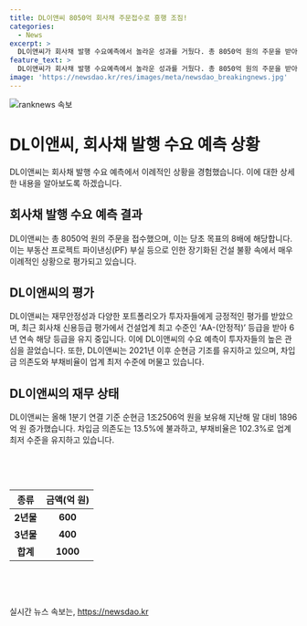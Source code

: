 ```yaml
---
title: DL이앤씨 8050억 회사채 주문접수로 흥행 조짐!
categories:
  - News
excerpt: >
  DL이앤씨가 회사채 발행 수요예측에서 놀라운 성과를 거뒀다. 총 8050억 원의 주문을 받아들였는데, 이는 원래 목표였던 1000억 원의 8배에 해당한다. 건설 불황 속에서도 DL이앤씨는 안정적인 재무안정성과 다양한 포트폴리오로 투자자들의 호평을 받았다. 특히, 건설업계 최고 수준인 AA-(안정적) 신용등급을 유지하며 투자자들의 이목을 끌었다. 또한, 순현금 보유액이 증가하고 차입금 의존도와 부채비율이 낮아 업계에서 높은 평가를 받았다.
feature_text: >
  DL이앤씨가 회사채 발행 수요예측에서 놀라운 성과를 거뒀다. 총 8050억 원의 주문을 받아들였는데, 이는 원래 목표였던 1000억 원의 8배에 해당한다. 건설 불황 속에서도 DL이앤씨는 안정적인 재무안정성과 다양한 포트폴리오로 투자자들의 호평을 받았다. 특히, 건설업계 최고 수준인 AA-(안정적) 신용등급을 유지하며 투자자들의 이목을 끌었다. 또한, 순현금 보유액이 증가하고 차입금 의존도와 부채비율이 낮아 업계에서 높은 평가를 받았다.
image: 'https://newsdao.kr/res/images/meta/newsdao_breakingnews.jpg'
---
```


<p><img src="https://newsdao.kr/res/images/meta/newsdao_breakingnews.jpg" alt="ranknews 속보" /></p>

<h1>DL이앤씨, 회사채 발행 수요 예측 상황</h1>

<p data-ke-size="size16"></p>

<p>DL이앤씨는 회사채 발행 수요 예측에서 이례적인 상황을 경험했습니다. 이에 대한 상세한 내용을 알아보도록 하겠습니다.</p>

<h2 data-ke-size="size26">회사채 발행 수요 예측 결과</h2>

<p data-ke-size="size16">DL이앤씨는 총 8050억 원의 주문을 접수했으며, 이는 당초 목표의 8배에 해당합니다. 이는 부동산 프로젝트 파이낸싱(PF) 부실 등으로 인한 장기화된 건설 불황 속에서 매우 이례적인 상황으로 평가되고 있습니다.</p>

<h2 data-ke-size="size26">DL이앤씨의 평가</h2>

<p data-ke-size="size16">DL이앤씨는 재무안정성과 다양한 포트폴리오가 투자자들에게 긍정적인 평가를 받았으며, 최근 회사채 신용등급 평가에서 건설업계 최고 수준인 ‘AA-(안정적)’ 등급을 받아 6년 연속 해당 등급을 유지 중입니다. 이에 DL이앤씨의 수요 예측이 투자자들의 높은 관심을 끌었습니다. 또한, DL이앤씨는 2021년 이후 순현금 기조를 유지하고 있으며, 차입금 의존도와 부채비율이 업계 최저 수준에 머물고 있습니다.</p>

<h2 data-ke-size="size26">DL이앤씨의 재무 상태</h2>

<p data-ke-size="size16">DL이앤씨는 올해 1분기 연결 기준 순현금 1조2506억 원을 보유해 지난해 말 대비 1896억 원 증가했습니다. 차입금 의존도는 13.5%에 불과하고, 부채비율은 102.3%로 업계 최저 수준을 유지하고 있습니다.</p>

<p data-ke-size="size16">&nbsp;</p>

<p data-ke-size="size16">&nbsp;</p>

<table>
    <thead>
        <tr>
            <th style="text-align: center; height: 17px;"><b>종류</b></th>
            <th style="text-align: center; height: 17px;"><b>금액(억 원)</b></th>
        </tr>
    </thead>
    <tbody>
        <tr>
            <td style="text-align: center; height: 17px;"><b>2년물</b></td>
            <td style="text-align: center; height: 17px;"><b>600</b></td>
        </tr>
        <tr>
            <td style="text-align: center; height: 17px;"><b>3년물</b></td>
            <td style="text-align: center; height: 17px;"><b>400</b></td>
        </tr>
        <tr>
            <td style="text-align: center; height: 17px;"><b>합계</b></td>
            <td style="text-align: center; height: 17px;"><b>1000</b></td>
        </tr>
    </tbody>
</table>

<p data-ke-size="size16">&nbsp;</p>

<p data-ke-size="size16">&nbsp;</p>
실시간 뉴스 속보는, <a href="https://newsdao.kr" rel="dofollow">https://newsdao.kr</a>


